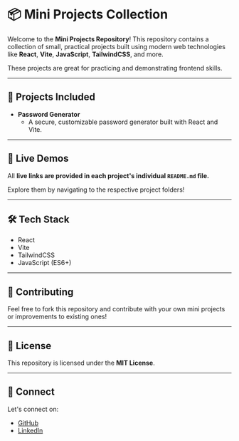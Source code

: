 # 📦 Mini Projects Collection

Welcome to the **Mini Projects Repository**! This repository contains a collection of small, practical projects built using modern web technologies like **React**, **Vite**, **JavaScript**, **TailwindCSS**, and more.

These projects are great for practicing and demonstrating frontend skills.

---

## 🚀 Projects Included

- **Password Generator**
  - A secure, customizable password generator built with React and Vite.

---

## 🔗 Live Demos

All **live links are provided in each project's individual `README.md` file.**

Explore them by navigating to the respective project folders!

---

## 🛠 Tech Stack

- React
- Vite
- TailwindCSS
- JavaScript (ES6+)

---

## 🤝 Contributing

Feel free to fork this repository and contribute with your own mini projects or improvements to existing ones!

---

## 📄 License

This repository is licensed under the **MIT License**.

---

## 🙌 Connect

Let's connect on:

- [GitHub](https://github.com/SubhenduThakur)
- [LinkedIn](https://www.linkedin.com/in/subhendu-thakur)
